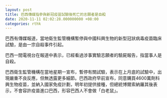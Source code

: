 ```yaml
---
layout: post
title: 巴西傳媒指參與新冠疫苗試驗後死亡的志願者是自殺
date: 2020-11-11 02:02:28.000000000 +08:00
categories: rthk
---
```


巴西有傳媒報道，當地衛生監管機構暫停與中國科興生物的新型冠狀病毒疫苗臨床試驗，是由一宗自殺事件引起。

巴西一間電視台在報道中表示，已經看過涉事實驗志願者的驗屍報告，指當事人是自殺。

巴西衛生監管機構在當地星期一宣布，暫停有關試驗，表示在上月底的試驗中，出現嚴重不良反應，但無透露更多細節。巴西政府早前宣布，同意購買4600萬劑科興生物疫苗，並納入國家免疫計劃，明年初提供接種，但總統博爾索納羅其後表示，不會容許疫苗進口巴西，形容巴西人不會做「白老鼠」。
